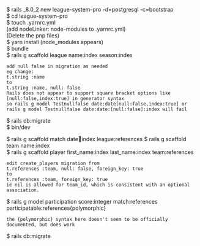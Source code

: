 $ rails _8.0_2 new league-system-pro -d=postgresql -c=bootstrap  
$ cd league-system-pro  
$ touch .yarnrc.yml  
(add nodeLinker: node-modules to .yarnrc.yml)  
(Delete the pnp files)  
$ yarn install (node_modules appears)  
$ bundle  
$ rails g scaffold league name:index season:index

```
add null false in migration as needed
eg change:
t.string :name
to
t.string :name, null: false
Rails does not appear to support square bracket options like [null:false,index:true] in generator syntax
so rails g model Testnullfalse date:date[null:false,index:true] or rails g model Testnullfalse date:date:[null:false]:index will fail
```

$ rails db:migrate  
$ bin/dev  

$ rails g scaffold match date:date:index league:references
$ rails g scaffold team name:index  
$ rails g scaffold player first_name:index last_name:index team:references  

```
edit create_players migration from
t.references :team, null: false, foreign_key: true
to
t.references :team, foreign_key: true
ie nil is allowed for team_id, which is consistent with an optional association.
```

$ rails g model participation score:integer match:references participatable:references{polymorphic}  

```
the {polymorphic} syntax here doesn't seem to be officially documented, but does work
```

$ rails db:migrate  